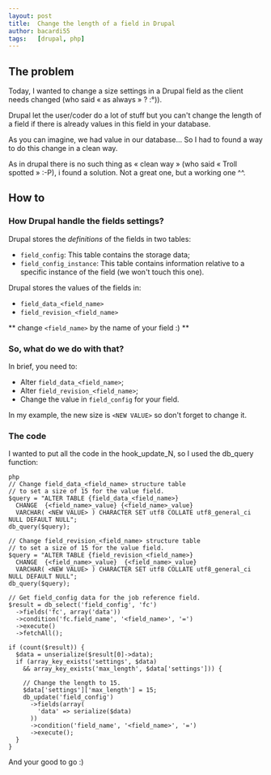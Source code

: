 ```yaml
---
layout: post
title:  Change the length of a field in Drupal
author: bacardi55
tags:   [drupal, php]
---
```


## The problem
Today, I wanted to change a size settings in a Drupal field as the client needs changed (who said « as always » ? :°)).

Drupal let the user/coder do a lot of stuff but you can't change the length of a field if there is already values in this field in your database.

As you can imagine, we had value in our database… So I had to found a way to do this change in a clean way.

As in drupal there is no such thing as « clean way » (who said « Troll spotted » :-P), i found a solution. Not a great one, but a working one ^^.



## How to
### How Drupal handle the fields settings?
Drupal stores the *definitions* of the fields in two tables:

- `field_config`: This table contains the storage data;
- `field_config_instance`: This table contains information relative to a specific instance of the field (we won't touch this one).

Drupal stores the values of the fields in:

- `field_data_<field_name>`
- `field_revision_<field_name>`

** change `<field_name>` by the name of your field :) **

### So, what do we do with that?
In brief, you need to:

- Alter `field_data_<field_name>`;
- Alter `field_revision_<field_name>`;
- Change the value in `field_config` for your field.

In my example, the new size is `<NEW VALUE>` so don't forget to change it.

### The code
I wanted to put all the code in the hook_update_N, so I used the db_query function:

    php
    // Change field_data_<field_name> structure table
    // to set a size of 15 for the value field.
    $query = "ALTER TABLE {field_data_<field_name>}
      CHANGE  {<field_name>_value} {<field_name>_value}
      VARCHAR( <NEW VALUE> ) CHARACTER SET utf8 COLLATE utf8_general_ci NULL DEFAULT NULL";
    db_query($query);

    // Change field_revision_<field_name> structure table
    // to set a size of 15 for the value field.
    $query = "ALTER TABLE {field_revision_<field_name>}
      CHANGE  {<field_name>_value}  {<field_name>_value}
      VARCHAR( <NEW VALUE> ) CHARACTER SET utf8 COLLATE utf8_general_ci NULL DEFAULT NULL";
    db_query($query);

    // Get field_config data for the job reference field.
    $result = db_select('field_config', 'fc')
      ->fields('fc', array('data'))
      ->condition('fc.field_name', '<field_name>', '=')
      ->execute()
      ->fetchAll();

    if (count($result)) {
      $data = unserialize($result[0]->data);
      if (array_key_exists('settings', $data)
        && array_key_exists('max_length', $data['settings'])) {

        // Change the length to 15.
        $data['settings']['max_length'] = 15;
        db_update('field_config')
          ->fields(array(
            'data' => serialize($data)
          ))
          ->condition('field_name', '<field_name>', '=')
          ->execute();
      }
    }

And your good to go :)

